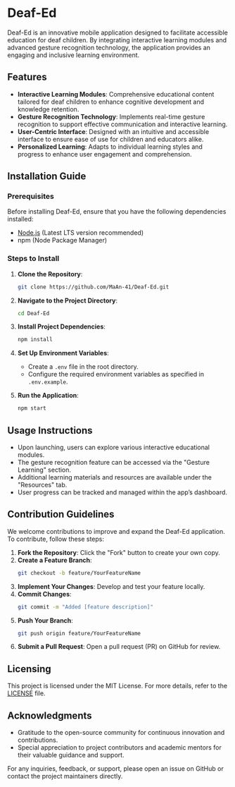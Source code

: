 # Deaf-Ed

Deaf-Ed is an innovative mobile application designed to facilitate accessible education for deaf children. By integrating interactive learning modules and advanced gesture recognition technology, the application provides an engaging and inclusive learning environment.

## Features

- **Interactive Learning Modules**: Comprehensive educational content tailored for deaf children to enhance cognitive development and knowledge retention.
- **Gesture Recognition Technology**: Implements real-time gesture recognition to support effective communication and interactive learning.
- **User-Centric Interface**: Designed with an intuitive and accessible interface to ensure ease of use for children and educators alike.
- **Personalized Learning**: Adapts to individual learning styles and progress to enhance user engagement and comprehension.

## Installation Guide

### Prerequisites

Before installing Deaf-Ed, ensure that you have the following dependencies installed:
- [Node.js](https://nodejs.org/) (Latest LTS version recommended)
- npm (Node Package Manager)

### Steps to Install

1. **Clone the Repository**:
   ```bash
   git clone https://github.com/MaAn-41/Deaf-Ed.git
   ```

2. **Navigate to the Project Directory**:
   ```bash
   cd Deaf-Ed
   ```

3. **Install Project Dependencies**:
   ```bash
   npm install
   ```

4. **Set Up Environment Variables**:
   - Create a `.env` file in the root directory.
   - Configure the required environment variables as specified in `.env.example`.

5. **Run the Application**:
   ```bash
   npm start
   ```

## Usage Instructions

- Upon launching, users can explore various interactive educational modules.
- The gesture recognition feature can be accessed via the "Gesture Learning" section.
- Additional learning materials and resources are available under the "Resources" tab.
- User progress can be tracked and managed within the app’s dashboard.

## Contribution Guidelines

We welcome contributions to improve and expand the Deaf-Ed application. To contribute, follow these steps:

1. **Fork the Repository**: Click the "Fork" button to create your own copy.
2. **Create a Feature Branch**:
   ```bash
   git checkout -b feature/YourFeatureName
   ```
3. **Implement Your Changes**: Develop and test your feature locally.
4. **Commit Changes**:
   ```bash
   git commit -m "Added [feature description]"
   ```
5. **Push Your Branch**:
   ```bash
   git push origin feature/YourFeatureName
   ```
6. **Submit a Pull Request**: Open a pull request (PR) on GitHub for review.

## Licensing

This project is licensed under the MIT License. For more details, refer to the [LICENSE](LICENSE) file.

## Acknowledgments

- Gratitude to the open-source community for continuous innovation and contributions.
- Special appreciation to project contributors and academic mentors for their valuable guidance and support.

For any inquiries, feedback, or support, please open an issue on GitHub or contact the project maintainers directly.

